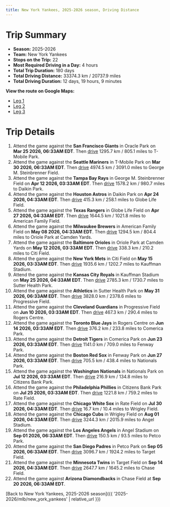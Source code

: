 ```yaml
---
title: New York Yankees, 2025-2026 season, Driving Distance
---
```


# Trip Summary
- **Season:** 2025-2026
- **Team:** New York Yankees
- **Stops on the Trip:** 22
- **Most Required Driving in a Day:** 4 hours
- **Total Trip Duration:** 180 days
- **Total Driving Distance:** 33374.3 km / 20737.9 miles
- **Total Driving Duration:** 12 days, 19 hours, 9 minutes

**View the route on Google Maps:**
- [Leg 1](https://www.google.com/maps/dir/Oracle+Park+San+Francisco/T-Mobile+Park+Seattle/George+M.+Steinbrenner+Field+Tampa/Daikin+Park+Houston/Globe+Life+Field+Arlington/American+Family+Field+Milwaukee/Oriole+Park+at+Camden+Yards+Baltimore/Citi+Field+Flushing/Kauffman+Stadium+Kansas+City/Sutter+Health+Park+Sacramento)
- [Leg 2](https://www.google.com/maps/dir/Sutter+Health+Park+Sacramento/Progressive+Field+Cleveland/Rogers+Centre+Toronto/Comerica+Park+Detroit/Fenway+Park+Boston/Nationals+Park+Washington/Citizens+Bank+Park+Philadelphia/Rate+Field+Chicago/Wrigley+Field+Chicago/Angel+Stadium+Anaheim)
- [Leg 3](https://www.google.com/maps/dir/Angel+Stadium+Anaheim/Petco+Park+San+Diego/Target+Field+Minneapolis/Chase+Field+Phoenix)

# Trip Details
1. Attend the game against the **San Francisco Giants** in Oracle Park on **Mar 25 2026, 06:33AM EDT**. Then [drive](https://www.google.com/maps/dir/Oracle+Park+San+Francisco/T-Mobile+Park+Seattle) 1295.7 km / 805.1 miles to T-Mobile Park.
2. Attend the game against the **Seattle Mariners** in T-Mobile Park on **Mar 30 2026, 06:33AM EDT**. Then [drive](https://www.google.com/maps/dir/T-Mobile+Park+Seattle/George+M.+Steinbrenner+Field+Tampa) 4974.5 km / 3091.0 miles to George M. Steinbrenner Field.
3. Attend the game against the **Tampa Bay Rays** in George M. Steinbrenner Field on **Apr 12 2026, 03:33AM EDT**. Then [drive](https://www.google.com/maps/dir/George+M.+Steinbrenner+Field+Tampa/Daikin+Park+Houston) 1578.2 km / 980.7 miles to Daikin Park.
4. Attend the game against the **Houston Astros** in Daikin Park on **Apr 24 2026, 04:33AM EDT**. Then [drive](https://www.google.com/maps/dir/Daikin+Park+Houston/Globe+Life+Field+Arlington) 415.3 km / 258.1 miles to Globe Life Field.
5. Attend the game against the **Texas Rangers** in Globe Life Field on **Apr 27 2026, 04:33AM EDT**. Then [drive](https://www.google.com/maps/dir/Globe+Life+Field+Arlington/American+Family+Field+Milwaukee) 1644.5 km / 1021.8 miles to American Family Field.
6. Attend the game against the **Milwaukee Brewers** in American Family Field on **May 08 2026, 04:33AM EDT**. Then [drive](https://www.google.com/maps/dir/American+Family+Field+Milwaukee/Oriole+Park+at+Camden+Yards+Baltimore) 1294.5 km / 804.4 miles to Oriole Park at Camden Yards.
7. Attend the game against the **Baltimore Orioles** in Oriole Park at Camden Yards on **May 12 2026, 03:33AM EDT**. Then [drive](https://www.google.com/maps/dir/Oriole+Park+at+Camden+Yards+Baltimore/Citi+Field+Flushing) 338.3 km / 210.2 miles to Citi Field.
8. Attend the game against the **New York Mets** in Citi Field on **May 15 2026, 03:33AM EDT**. Then [drive](https://www.google.com/maps/dir/Citi+Field+Flushing/Kauffman+Stadium+Kansas+City) 1935.6 km / 1202.7 miles to Kauffman Stadium.
9. Attend the game against the **Kansas City Royals** in Kauffman Stadium on **May 25 2026, 04:33AM EDT**. Then [drive](https://www.google.com/maps/dir/Kauffman+Stadium+Kansas+City/Sutter+Health+Park+Sacramento) 2785.3 km / 1730.7 miles to Sutter Health Park.
10. Attend the game against the **Athletics** in Sutter Health Park on **May 31 2026, 06:33AM EDT**. Then [drive](https://www.google.com/maps/dir/Sutter+Health+Park+Sacramento/Progressive+Field+Cleveland) 3828.0 km / 2378.6 miles to Progressive Field.
11. Attend the game against the **Cleveland Guardians** in Progressive Field on **Jun 10 2026, 03:33AM EDT**. Then [drive](https://www.google.com/maps/dir/Progressive+Field+Cleveland/Rogers+Centre+Toronto) 467.3 km / 290.4 miles to Rogers Centre.
12. Attend the game against the **Toronto Blue Jays** in Rogers Centre on **Jun 14 2026, 03:33AM EDT**. Then [drive](https://www.google.com/maps/dir/Rogers+Centre+Toronto/Comerica+Park+Detroit) 376.2 km / 233.8 miles to Comerica Park.
13. Attend the game against the **Detroit Tigers** in Comerica Park on **Jun 23 2026, 03:33AM EDT**. Then [drive](https://www.google.com/maps/dir/Comerica+Park+Detroit/Fenway+Park+Boston) 1141.0 km / 709.0 miles to Fenway Park.
14. Attend the game against the **Boston Red Sox** in Fenway Park on **Jun 27 2026, 03:33AM EDT**. Then [drive](https://www.google.com/maps/dir/Fenway+Park+Boston/Nationals+Park+Washington) 705.5 km / 438.4 miles to Nationals Park.
15. Attend the game against the **Washington Nationals** in Nationals Park on **Jul 12 2026, 03:33AM EDT**. Then [drive](https://www.google.com/maps/dir/Nationals+Park+Washington/Citizens+Bank+Park+Philadelphia) 216.9 km / 134.8 miles to Citizens Bank Park.
16. Attend the game against the **Philadelphia Phillies** in Citizens Bank Park on **Jul 25 2026, 03:33AM EDT**. Then [drive](https://www.google.com/maps/dir/Citizens+Bank+Park+Philadelphia/Rate+Field+Chicago) 1221.8 km / 759.2 miles to Rate Field.
17. Attend the game against the **Chicago White Sox** in Rate Field on **Jul 30 2026, 04:33AM EDT**. Then [drive](https://www.google.com/maps/dir/Rate+Field+Chicago/Wrigley+Field+Chicago) 16.7 km / 10.4 miles to Wrigley Field.
18. Attend the game against the **Chicago Cubs** in Wrigley Field on **Aug 01 2026, 04:33AM EDT**. Then [drive](https://www.google.com/maps/dir/Wrigley+Field+Chicago/Angel+Stadium+Anaheim) 3244.3 km / 2015.9 miles to Angel Stadium.
19. Attend the game against the **Los Angeles Angels** in Angel Stadium on **Sep 01 2026, 06:33AM EDT**. Then [drive](https://www.google.com/maps/dir/Angel+Stadium+Anaheim/Petco+Park+San+Diego) 150.5 km / 93.5 miles to Petco Park.
20. Attend the game against the **San Diego Padres** in Petco Park on **Sep 05 2026, 06:33AM EDT**. Then [drive](https://www.google.com/maps/dir/Petco+Park+San+Diego/Target+Field+Minneapolis) 3096.7 km / 1924.2 miles to Target Field.
21. Attend the game against the **Minnesota Twins** in Target Field on **Sep 14 2026, 04:33AM EDT**. Then [drive](https://www.google.com/maps/dir/Target+Field+Minneapolis/Chase+Field+Phoenix) 2647.7 km / 1645.2 miles to Chase Field.
22. Attend the game against **Arizona Diamondbacks** in Chase Field at **Sep 20 2026, 06:33AM EDT**.

[Back to New York Yankees, 2025-2026 season]({{ '2025-2026/mlb/new_york_yankees' | relative_url }})
